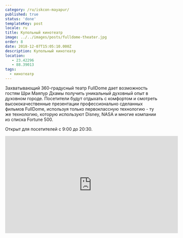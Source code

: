 ```yaml
---
category: /ru/iskcon-mayapur/
published: true
status: 'done'
templateKey: post
locale: ru
title: Купольный кинотеатр
image: ../../images/posts/fulldome-theater.jpg
order: 8
date: 2018-12-07T15:05:10.000Z
description: Купольный кинотеатр
location:
   - 23.42296
   - 88.39013
tags:
  - кинотеатр
---
```

Захватывающий 360-градусный театр FullDome дает возможность гостям Шри Маяпур Дхамы получить уникальный духовный опыт в духовном городе. Посетители будут отдыхать с комфортом и смотреть высококачественные презентации профессионально сделанных фильмов FullDome, используя только первоклассную технологию - ту же технологию, которую используют Disney, NASA и многие компании из списка Fortune 500.

Открыт для посетителей с 9:00 до 20:30.

<iframe width="560" height="315" src="https://www.youtube.com/embed/VysTLxymWRE" frameborder="0" allow="accelerometer; autoplay; encrypted-media; gyroscope; picture-in-picture" allowfullscreen></iframe>

<tbd locale="ru" url="mailto:haribol@mayapur.live"></tbd>
